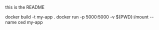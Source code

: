 ﻿this is the README



 docker build -t  my-app .
 docker run -p 5000:5000 -v ${PWD}:/mount --name ced my-app
